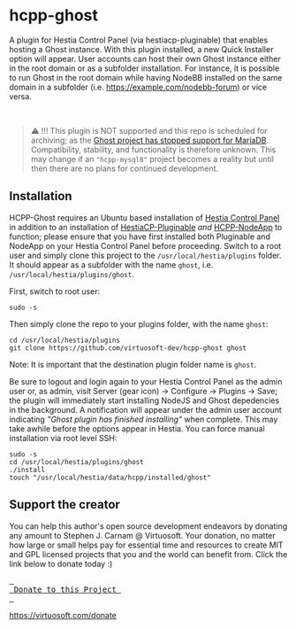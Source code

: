 # hcpp-ghost
A plugin for Hestia Control Panel (via hestiacp-pluginable) that enables hosting a Ghost instance. With this plugin installed, a new Quick Installer option will appear. User accounts can host their own Ghost instance either in the root domain or as a subfolder installation. For instance, it is possible to run Ghost in the root domain while having NodeBB installed on the same domain in a subfolder (i.e. https://example.com/nodebb-forum) or vice versa.

&nbsp;
> :warning: !!! This plugin is NOT supported and this repo is scheduled for archiving; as the [Ghost project has stopped support for MariaDB](https://forum.ghost.org/t/is-the-latest-version-cant-be-installed-with-mariadb-anymore/34241). Compatibility, stability, and functionality is therefore unknown. This may change if an `"hcpp-mysql8"` project becomes a reality but until then there are no plans for continued development.

## Installation
HCPP-Ghost requires an Ubuntu based installation of [Hestia Control Panel](https://hestiacp.com) in addition to an installation of [HestiaCP-Pluginable](https://github.com/virtuosoft-dev/hestiacp-pluginable) *and* [HCPP-NodeApp](https://github.com/virtuosoft-dev/hcpp-nodeapp) to function; please ensure that you have first installed both Pluginable and NodeApp on your Hestia Control Panel before proceeding. Switch to a root user and simply clone this project to the `/usr/local/hestia/plugins` folder. It should appear as a subfolder with the name `ghost`, i.e. `/usr/local/hestia/plugins/ghost`.

First, switch to root user:
```
sudo -s
```

Then simply clone the repo to your plugins folder, with the name `ghost`:

```
cd /usr/local/hestia/plugins
git clone https://github.com/virtuosoft-dev/hcpp-ghost ghost
```

Note: It is important that the destination plugin folder name is `ghost`.

Be sure to logout and login again to your Hestia Control Panel as the admin user or, as admin, visit Server (gear icon) -> Configure -> Plugins -> Save; the plugin will immediately start installing NodeJS and Ghost depedencies in the background. A notification will appear under the admin user account indicating *"Ghost plugin has finished installing"* when complete. This may take awhile before the options appear in Hestia. You can force manual installation via root level SSH:

```
sudo -s
cd /usr/local/hestia/plugins/ghost
./install
touch "/usr/local/hestia/data/hcpp/installed/ghost"
```

## Support the creator
You can help this author's open source development endeavors by donating any amount to Stephen J. Carnam @ Virtuosoft. Your donation, no matter how large or small helps pay for essential time and resources to create MIT and GPL licensed projects that you and the world can benefit from. Click the link below to donate today :)
<div>
         

[<kbd> <br> Donate to this Project <br> </kbd>][KBD]


</div>


<!---------------------------------------------------------------------------->

[KBD]: https://virtuosoft.com/donate

https://virtuosoft.com/donate
